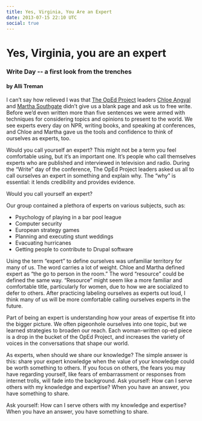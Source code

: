 ```yaml
---
title: Yes, Virginia, You Are an Expert
date: 2013-07-15 22:10 UTC
social: true
---
```


# Yes, Virginia, you are an expert
### Write Day -- a first look from the trenches
#### by Alli Treman

I can’t say how relieved I was that [The OpEd Project](http://www.theopedproject.org/) 
leaders [Chloe Angyal](http://chloesangyal.com/) and [Martha Southgate](http://www.marthasouthgate.com/) didn’t give us a blank page and ask us to free write. Before we’d even written more than five sentences we were armed with techniques for considering topics and opinions to present to the world. We see experts every day on NPR, writing books, and speaking at conferences, and Chloe and Martha gave us the tools and confidence to think of ourselves as experts, too.

Would you call yourself an expert? This might not be a term you feel comfortable using, but it’s an important one. It’s people who call themselves experts who are published and interviewed in television and radio. During the “Write” day of the conference, The OpEd Project leaders asked us all to call ourselves an expert in something and explain why. The “why” is essential: it lends credibility and provides evidence. 

<div class="callout pull-right">
<i class="icon-quote-left icon-4x pull-left">
</i>
<p>Would you call yourself an expert?
</p>
</div>
  
Our group contained a plethora of experts on various subjects, such as:

* Psychology of playing in a bar pool league
* Computer security
* European strategy games
* Planning and executing stunt weddings
* Evacuating hurricanes
* Getting people to contribute to Drupal software

Using the term “expert” to define ourselves was unfamiliar territory for many of us. The word carries a lot of weight. Chloe and Martha defined expert as “the go to person in the room.” The word “resource” could be defined the same way. “Resource” might seem like a more familiar and comfortable title, particularly for women, due to how we are socialized to defer to others. After practicing labeling ourselves as experts out loud, I think many of us will be more comfortable calling ourselves experts in the future.

Part of being an expert is understanding how your areas of expertise fit into the bigger picture. We often pigeonhole ourselves into one topic, but we learned strategies to broaden our reach. Each woman-written op-ed piece is a drop in the bucket of the OpEd Project, and increases the variety of voices in the conversations that shape our world.

As experts, when should we share our knowledge? The simple answer is this: share your expert knowledge when the value of your knowledge could be worth something to others. If you focus on others, the fears you may have regarding yourself, like fears of embarrassment or responses from internet trolls, will fade into the background. Ask yourself: How can I serve others with my knowledge and expertise? When you have an answer, you have something to share.

<div class="takeaway">
<i class="icon-bookmark icon-4x pull-left">
</i>
<p>Ask yourself: How can I serve others with my knowledge and expertise?
<br /> 
When you have an answer, you have something to share.</p>
</div>


